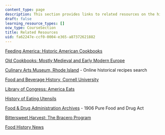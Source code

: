```yaml
---
content_type: page
description: This section provides links to related resources on the history of food.
draft: false
learning_resource_types: []
ocw_type: CourseSection
title: Related Resources
uid: fa62247e-ccf0-0004-e365-a87372621882
---
```

[Feeding America: Historic American Cookbooks](https://search.library.wisc.edu/database/UWI13143)

[Old Cookbooks: Mostly Medieval and Early Modern Europe](http://www.notaker.com/old_onli.htm)

[Culinary Arts Museum, Rhode Island](http://jwu.pastperfect-online.com/33387cgi/mweb.exe?request=jump;dtype=d;startat=13) - Online historical recipes search

[Food and Beverage History, Cornell University](http://rmc.library.cornell.edu/collections/food_wine.html)

[Library of Congress: America Eats](http://www.loc.gov/exhibits/treasures/)

[History of Eating Utensils](http://researcharchive.calacademy.org/research/anthropology/utensil/index.html)

[Food & Drug Administration Archives](https://www.fda.gov/about-fda/fdas-evolving-regulatory-powers/part-i-1906-food-and-drugs-act-and-its-enforcement) - 1906 Pure Food and Drug Act

[Bittersweet Harvest: The Bracero Program](https://www.sites.si.edu/s/archived-exhibit?topicId=0TO36000000L5N3GAK)

[Food History News](https://www.oxfordreference.com/view/10.1093/acref/9780199734962.001.0001/acref-9780199734962-e-1129)